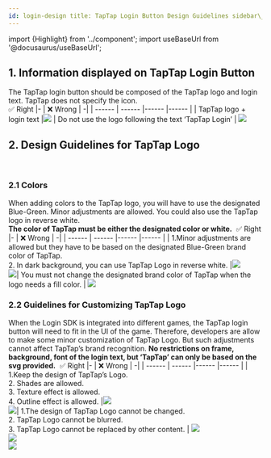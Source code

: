 ```yaml
---
id: login-design title: TapTap Login Button Design Guidelines sidebar\_label: Login Specifications
---
```

import {Highlight} from '../component'; import useBaseUrl from '@docusaurus/useBaseUrl';
​
## 1\. Information displayed on TapTap Login Button
The TapTap login button should be composed of the TapTap logo and login text. TapTap does not specify the icon.  
​
✅ Right |- | ❌ Wrong | -| | ------ | ------ |------ |------ | | <Highlight color="#15c5ce">TapTap logo + login text</Highlight> |![](/img/design-1.1.png) |<Highlight color='#f00'> Do not use the logo following the text ‘TapTap Login’</Highlight> | ![](/img/design-1.2.png)
​
​
## 2\. Design Guidelines for TapTap Logo
​
### 2.1 Colors
When adding colors to the TapTap logo, you will have to use the designated Blue-Green. Minor adjustments are allowed. You could also use the TapTap logo in reverse white.  
**The color of TapTap must be either the designated color or white.**
​
✅ Right |- | ❌ Wrong | -| | ------ | ------ |------ |------ | | <Highlight color="#15c5ce">1.Minor adjustments are allowed but they have to be based on the designated Blue-Green brand color of TapTap. <br/>2\. In dark background, you can use TapTap Logo in reverse white. </Highlight> |![](/img/design-2.1.1.png)<br/> ![](/img/design-2.1.2.png)| <Highlight color='#f00'>You must not change the designated brand color of TapTap when the logo needs a fill color. </Highlight> | ![](/img/design-2.1.3.png)
​
### 2.2 Guidelines for Customizing TapTap Logo
When the Login SDK is integrated into different games, the TapTap login button will need to fit in the UI of the game. Therefore, developers are allow to make some minor customization of TapTap Logo. But such adjustments cannot affect TapTap’s brand recognition. **No restrictions on frame, background, font of the login text, but ‘TapTap’ can only be based on the svg provided.**
​
✅ Right |- | ❌ Wrong | -| | ------ | ------ |------ |------ | | <Highlight color="#15c5ce">1.Keep the design of TapTap’s Logo.<br/>2\. Shades are allowed.<br/>3\. Texture effect is allowed.<br/>4\. Outline effect is allowed.</Highlight> |![](/img/design-2.2.1.png)<br/> ![](/img/design-2.2.2.png)| <Highlight color='#f00'>1.The design of TapTap Logo cannot be changed.<br/>2\. TapTap Logo cannot be blurred.<br/>3\. TapTap Logo cannot be replaced by other content.</Highlight> | ![](/img/design-2.2.3.png)<br/>![](/img/design-2.2.4.png)<br/>![](/img/design-2.2.5.png)
​
<!-- <table>
<tbody>
	<tr>
	<th colSpan={2}>✅ Right </th>
	<th colSpan={2}>❌ Wrong </th>
	</tr>
	<tr >
	<td><Highlight color="#15c5ce">1.Minor adjustments are allowed but they have to be based on the designated Blue-Green brand color of TapTap.  </Highlight></td>
	<td><img src={useBaseUrl('/img/design-2.1.1.png')} alt="" /></td>
	<td><Highlight color='#f00'> In dark background, you can use TapTap Logo in reverse white. </Highlight> </td>
	<td><img src={useBaseUrl('/img/design-2.1.3.png')} alt="" /></td>
	</tr>
</tbody>
</table> -->
